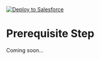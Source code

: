 <a href="https://githubsfdeploy.herokuapp.com?owner=TheVishnuKumar&repo=Snowforce-Declarative-PubSub-2020">
  <img alt="Deploy to Salesforce"
       src="https://raw.githubusercontent.com/afawcett/githubsfdeploy/master/deploy.png">
</a>

# Prerequisite Step
Coming soon...